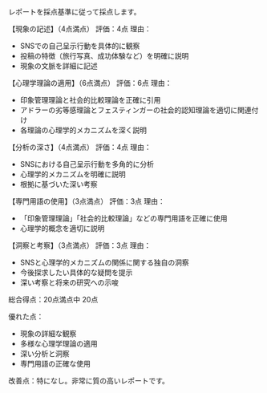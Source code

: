レポートを採点基準に従って採点します。

【現象の記述】（4点満点）
評価：4点
理由：
- SNSでの自己呈示行動を具体的に観察
- 投稿の特徴（旅行写真、成功体験など）を明確に説明
- 現象の文脈を詳細に記述

【心理学理論の適用】（6点満点）
評価：6点
理由：
- 印象管理理論と社会的比較理論を正確に引用
- アドラーの劣等感理論とフェスティンガーの社会的認知理論を適切に関連付け
- 各理論の心理学的メカニズムを深く説明

【分析の深さ】（4点満点）
評価：4点
理由：
- SNSにおける自己呈示行動を多角的に分析
- 心理学的メカニズムを明確に説明
- 根拠に基づいた深い考察

【専門用語の使用】（3点満点）
評価：3点
理由：
- 「印象管理理論」「社会的比較理論」などの専門用語を正確に使用
- 心理学的概念を適切に説明

【洞察と考察】（3点満点）
評価：3点
理由：
- SNSと心理学的メカニズムの関係に関する独自の洞察
- 今後探求したい具体的な疑問を提示
- 深い考察と将来の研究への示唆

総合得点：20点満点中 20点

優れた点：
- 現象の詳細な観察
- 多様な心理学理論の適用
- 深い分析と洞察
- 専門用語の正確な使用

改善点：特になし。非常に質の高いレポートです。